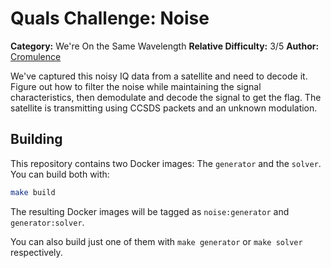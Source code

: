 # Quals Challenge: Noise #

**Category:** We're On the Same Wavelength
**Relative Difficulty:** 3/5
**Author:** [Cromulence](https://cromulence.com/)

We've captured this noisy IQ data from a satellite and need to decode it. Figure out how to filter the noise while maintaining the signal characteristics, then demodulate and decode the signal to get the flag. The satellite is transmitting using CCSDS packets and an unknown modulation.

## Building ##

This repository contains two Docker images: The `generator` and the `solver`.
You can build both with:

```sh
make build
```

The resulting Docker images will be tagged as `noise:generator` and
`generator:solver`.

You can also build just one of them with `make generator` or `make solver`
respectively.
